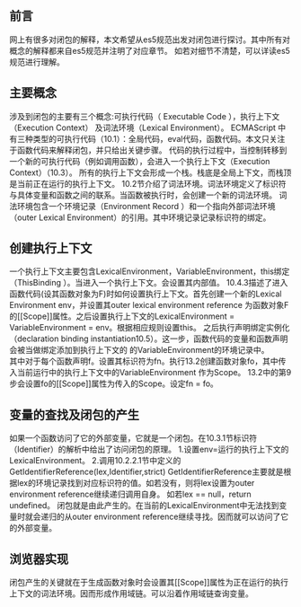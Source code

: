 ## 前言
 网上有很多对闭包的解释，本文希望从es5规范出发对闭包进行探讨。其中所有对概念的解释都来自es5规范并注明了对应章节。
 如若对细节不清楚，可以详读es5规范进行理解。
 
## 主要概念
 涉及到闭包的主要有三个概念:可执行代码（ Executable Code ），执行上下文（Execution Context） 及词法环境（Lexical Environment）。
 ECMAScript 中有三种类型的可执行代码（10.1）：全局代码，eval代码，函数代码。本文只关注于函数代码来解释闭包，并只给出关键步骤。
 代码的执行过程中，当控制转移到一个新的可执行代码（例如调用函数），会进入一个执行上下文（Execution Context）（10.3）。
 所有的执行上下文会形成一个栈。栈底是全局上下文，而栈顶是当前正在运行的执行上下文。
 10.2节介绍了词法环境。词法环境定义了标识符与具体变量和函数之间的联系。当函数被执行时，会创建一个新的词法环境。
 词法环境包含一个环境记录（Environment Record ）和一个指向外部词法环境（outer Lexical Environment）的引用。其中环境记录记录标识符的绑定。
 
## 创建执行上下文
  一个执行上下文主要包含LexicalEnvironment，VariableEnvironment，this绑定（ThisBinding ）。当进入一个执行上下文。会设置其内部值。
  10.4.3描述了进入函数代码(设其函数对象为F)时如何设置执行上下文。首先创建一个新的Lexical Environment env，并设置其outer lexical environment reference 
为函数对象F的[[Scope]]属性。之后设置执行上下文的LexicalEnvironment = VariableEnvironment  = env。根据相应规则设置this。
之后执行声明绑定实例化（declaration binding instantiation10.5）。这一步，函数代码的变量和函数声明会被当做绑定添加到执行上下文的
的VariableEnvironment的环境记录中。  
 其中对于每个函数声明f。设置其标识符为fn。执行13.2创建函数对象fo，其中传入当前运行中的执行上下文中的VariableEnvironment 作为Scope。
13.2中的第9步会设置fo的[[Scope]]属性为传入的Scope。设定fn = fo。

## 变量的查找及闭包的产生
  如果一个函数访问了它的外部变量，它就是一个闭包。在10.3.1节标识符（Identifier）的解析中给出了访问闭包的原理。 
1.设置env=运行的执行上下文的LexicalEnvironment。 
2.调用10.2.2.1节中定义的GetIdentifierReference(lex,Identifier,strict)
GetIdentifierReference主要就是根据lex的环境记录找到对应标识符的值。如若没有，则将lex设置为outer environment reference继续递归调用自身。
如若lex == null，return undefined。
  闭包就是由此产生的。在当前的LexicalEnvironment中无法找到变量时就会递归的从outer environment reference继续寻找。因而就可以访问了它的外部变量。
## 浏览器实现
  闭包产生的关键就在于生成函数对象时会设置其[[Scope]]属性为正在运行的执行上下文的词法环境。因而形成作用域链。可以沿着作用域链查询变量。
  
  
 
